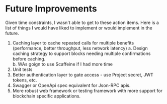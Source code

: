 # Future Improvements

Given time constraints, I wasn't able to get to these action items. Here is a list of things I would have liked to implement or would implement in the future.

1. Caching layer to cache repeated calls for multiple benefits (performance, better throughput, less network latency)
   a. Design caching strategy to support blocks needing multiple confirmations before caching.  
   b. WAs goign to use Scaffeine if I had more time
2. Unit tests
3. Better authentication layer to gate access - use Project secret, JWT tokens, etc.
4. Swagger or OpenApi spec equivalent for Json-RPC apis.
5. More robust web framework or testing framework with more support for blockchain specific applications.
